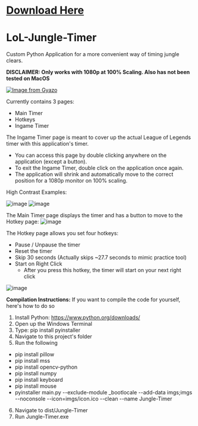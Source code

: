 # [**Download Here**](https://github.com/sehnt/LoL-Jungle-Timer/releases)


# LoL-Jungle-Timer
Custom Python Application for a more convenient way of timing jungle clears.

**DISCLAIMER: Only works with 1080p at 100% Scaling. Also has not been tested on MacOS**

[![Image from Gyazo](https://i.gyazo.com/2f251da0d9d5fd371a774dc9895f2477.gif)](https://gyazo.com/2f251da0d9d5fd371a774dc9895f2477)

Currently contains 3 pages:
 - Main Timer
 - Hotkeys
 - Ingame Timer

The Ingame Timer page is meant to cover up the actual League of Legends timer with this application's timer.
 - You can access this page by double clicking anywhere on the application (except a button). 
 - To exit the Ingame Timer, double click on the application once again.
 - The application will shrink and automatically move to the correct position for a 1080p monitor on 100% scaling.

High Contrast Examples:

![image](https://user-images.githubusercontent.com/78941433/156722740-270d98ef-297e-4976-a267-92eb24768c83.png)
![image](https://user-images.githubusercontent.com/78941433/156722752-ce31a659-cefa-47c7-9c0c-2267e3e231d6.png)


The Main Timer page displays the timer and has a button to move to the Hotkey page:
![image](https://user-images.githubusercontent.com/78941433/156722155-a13a47b6-d0f7-4546-a8b5-64bd2dd96b31.png)

The Hotkey page allows you set four hotkeys:
 - Pause / Unpause the timer
 - Reset the timer
 - Skip 30 seconds (Actually skips ~27.7 seconds to mimic practice tool)
 - Start on Right Click
   - After you press this hotkey, the timer will start on your next right click

![image](https://user-images.githubusercontent.com/78941433/157542639-a64c9214-8c59-416a-a8b3-b314405d1739.png)


**Compilation Instructions:**
If you want to compile the code for yourself, here's how to do so

1. Install Python: https://www.python.org/downloads/
2. Open up the Windows Terminal
3. Type: pip install pyinstaller
4. Navigate to this project's folder
5. Run the following
 - pip install pillow
 - pip install mss
 - pip install opencv-python
 - pip install numpy
 - pip install keyboard
 - pip install mouse
 - pyinstaller main.py --exclude-module \_bootlocale --add-data imgs;imgs --noconsole --icon=imgs/icon.ico --clean --name Jungle-Timer

6. Navigate to dist/Jungle-Timer
7. Run Jungle-Timer.exe
